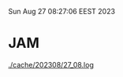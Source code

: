Sun Aug 27 08:27:06 EEST 2023
# JAM
<a href='./cache/202308/27_08.log'>./cache/202308/27_08.log</a>
